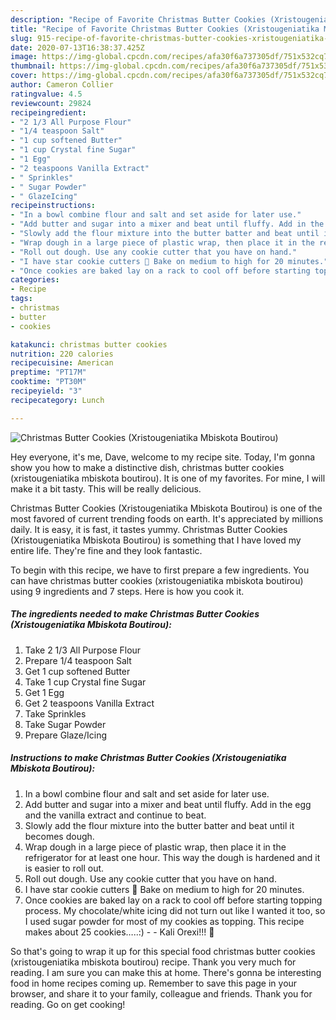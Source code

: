 ```yaml
---
description: "Recipe of Favorite Christmas Butter Cookies (Xristougeniatika Mbiskota Boutirou)"
title: "Recipe of Favorite Christmas Butter Cookies (Xristougeniatika Mbiskota Boutirou)"
slug: 915-recipe-of-favorite-christmas-butter-cookies-xristougeniatika-mbiskota-boutirou
date: 2020-07-13T16:38:37.425Z
image: https://img-global.cpcdn.com/recipes/afa30f6a737305df/751x532cq70/christmas-butter-cookies-xristougeniatika-mbiskota-boutirou-recipe-main-photo.jpg
thumbnail: https://img-global.cpcdn.com/recipes/afa30f6a737305df/751x532cq70/christmas-butter-cookies-xristougeniatika-mbiskota-boutirou-recipe-main-photo.jpg
cover: https://img-global.cpcdn.com/recipes/afa30f6a737305df/751x532cq70/christmas-butter-cookies-xristougeniatika-mbiskota-boutirou-recipe-main-photo.jpg
author: Cameron Collier
ratingvalue: 4.5
reviewcount: 29824
recipeingredient:
- "2 1/3 All Purpose Flour"
- "1/4 teaspoon Salt"
- "1 cup softened Butter"
- "1 cup Crystal fine Sugar"
- "1 Egg"
- "2 teaspoons Vanilla Extract"
- " Sprinkles"
- " Sugar Powder"
- " GlazeIcing"
recipeinstructions:
- "In a bowl combine flour and salt and set aside for later use."
- "Add butter and sugar into a mixer and beat until fluffy. Add in the egg and the vanilla extract and continue to beat."
- "Slowly add the flour mixture into the butter batter and beat until it becomes dough."
- "Wrap dough in a large piece of plastic wrap, then place it in the refrigerator for at least one hour. This way the dough is hardened and it is easier to roll out."
- "Roll out dough. Use any cookie cutter that you have on hand."
- "I have star cookie cutters 🙂 Bake on medium to high for 20 minutes."
- "Once cookies are baked lay on a rack to cool off before starting topping process. My chocolate/white icing did not turn out like I wanted it too, so I used sugar powder for most of my cookies as topping. This recipe makes about 25 cookies…..:)  Kali Orexi!!! 🙂"
categories:
- Recipe
tags:
- christmas
- butter
- cookies

katakunci: christmas butter cookies 
nutrition: 220 calories
recipecuisine: American
preptime: "PT17M"
cooktime: "PT30M"
recipeyield: "3"
recipecategory: Lunch

---
```



![Christmas Butter Cookies (Xristougeniatika Mbiskota Boutirou)](https://img-global.cpcdn.com/recipes/afa30f6a737305df/751x532cq70/christmas-butter-cookies-xristougeniatika-mbiskota-boutirou-recipe-main-photo.jpg)

Hey everyone, it's me, Dave, welcome to my recipe site. Today, I'm gonna show you how to make a distinctive dish, christmas butter cookies (xristougeniatika mbiskota boutirou). It is one of my favorites. For mine, I will make it a bit tasty. This will be really delicious.



Christmas Butter Cookies (Xristougeniatika Mbiskota Boutirou) is one of the most favored of current trending foods on earth. It's appreciated by millions daily. It is easy, it is fast, it tastes yummy. Christmas Butter Cookies (Xristougeniatika Mbiskota Boutirou) is something that I have loved my entire life. They're fine and they look fantastic.


To begin with this recipe, we have to first prepare a few ingredients. You can have christmas butter cookies (xristougeniatika mbiskota boutirou) using 9 ingredients and 7 steps. Here is how you cook it.

<!--inarticleads1-->

##### The ingredients needed to make Christmas Butter Cookies (Xristougeniatika Mbiskota Boutirou):

1. Take 2 1/3 All Purpose Flour
1. Prepare 1/4 teaspoon Salt
1. Get 1 cup softened Butter
1. Take 1 cup Crystal fine Sugar
1. Get 1 Egg
1. Get 2 teaspoons Vanilla Extract
1. Take  Sprinkles
1. Take  Sugar Powder
1. Prepare  Glaze/Icing




<!--inarticleads2-->

##### Instructions to make Christmas Butter Cookies (Xristougeniatika Mbiskota Boutirou):

1. In a bowl combine flour and salt and set aside for later use.
1. Add butter and sugar into a mixer and beat until fluffy. Add in the egg and the vanilla extract and continue to beat.
1. Slowly add the flour mixture into the butter batter and beat until it becomes dough.
1. Wrap dough in a large piece of plastic wrap, then place it in the refrigerator for at least one hour. This way the dough is hardened and it is easier to roll out.
1. Roll out dough. Use any cookie cutter that you have on hand.
1. I have star cookie cutters 🙂 Bake on medium to high for 20 minutes.
1. Once cookies are baked lay on a rack to cool off before starting topping process. My chocolate/white icing did not turn out like I wanted it too, so I used sugar powder for most of my cookies as topping. This recipe makes about 25 cookies…..:) -  - Kali Orexi!!! 🙂




So that's going to wrap it up for this special food christmas butter cookies (xristougeniatika mbiskota boutirou) recipe. Thank you very much for reading. I am sure you can make this at home. There's gonna be interesting food in home recipes coming up. Remember to save this page in your browser, and share it to your family, colleague and friends. Thank you for reading. Go on get cooking!
